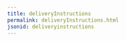 ```yaml
---
title: deliveryInstructions
permalink: deliveryInstructions.html
jsonid: deliveryinstructions
---
```

